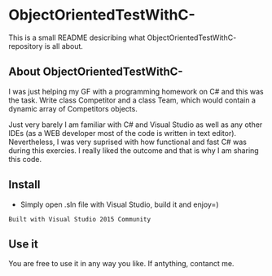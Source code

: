 # ObjectOrientedTestWithC-

This is a small README desicribing what ObjectOrientedTestWithC- repository is all about.

## About ObjectOrientedTestWithC-

I was just helping my GF with a programming homework on C# and this was the task. Write class Competitor and a class Team, which would contain a dynamic array of Competitors objects.

Just very barely I am familiar with C# and Visual Studio as well as any other IDEs (as a WEB developer most of the code is written in text editor). Nevertheless, I was very suprised with how functional and fast C# was during this exercies. I really liked the outcome and that is why I am sharing this code.

## Install

- Simply open .sln file with Visual Studio, build it and enjoy=)

`Built with Visual Studio 2015 Community`

## Use it

You are free to use it in any way you like. If antything, contanct me.
